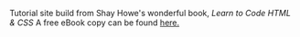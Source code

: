 Tutorial site build from Shay Howe's wonderful book, <i>Learn to Code HTML & CSS</i>
A free eBook copy can be found <a href="https://learn.shayhowe.com/html-css"/>here.</a>


